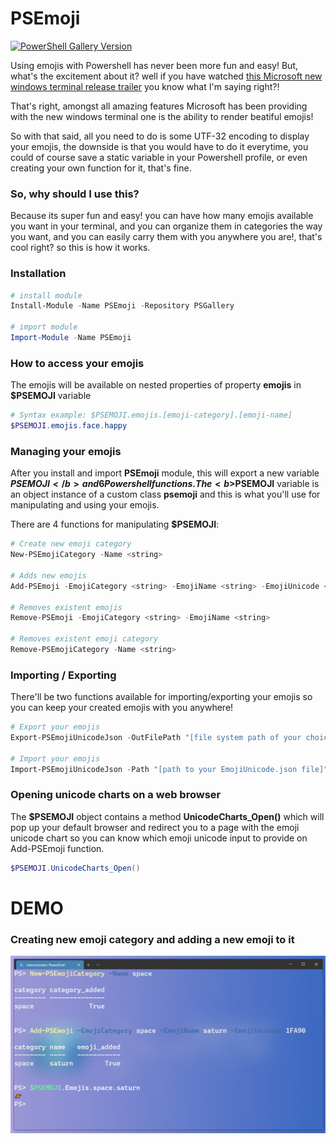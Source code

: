 # PSEmoji
[![PowerShell Gallery Version](https://img.shields.io/powershellgallery/v/PSEmoji)](https://www.powershellgallery.com/packages/PSEmoji/1.0.5)

Using emojis with Powershell has never been more fun and easy! 
But, what's the excitement about it? well if you have watched <a href="https://www.youtube.com/watch?v=8gw0rXPMMPE">this Microsoft new windows terminal release trailer</a> you know what I'm saying right?!

That's right, amongst all amazing features Microsoft has been providing with the new windows terminal one is the ability to render beatiful emojis!

So with that said, all you need to do is some UTF-32 encoding to display your emojis, the downside is that you would have to do it everytime, you could of course save a static variable in your Powershell profile, or even creating your own function for it, that's fine. 

### So, why should I use this?
Because its super fun and easy! you can have how many emojis available you want in your terminal, and you can organize them in categories the way you want, and you can easily carry them with you anywhere you are!, that's cool right? so this is how it works.
### Installation
```PowerShell
# install module
Install-Module -Name PSEmoji -Repository PSGallery

# import module
Import-Module -Name PSEmoji
```
### How to access your emojis
The emojis will be available on nested properties of property <b>emojis</b> in <b>$PSEMOJI</b> variable
```Powershell
# Syntax example: $PSEMOJI.emojis.[emoji-category].[emoji-name]
$PSEMOJI.emojis.face.happy
```
### Managing your emojis
After you install and import <b>PSEmoji</b> module, this will export a new variable <b>$PSEMOJI</b> and 6 Powershell functions.
The <b>$PSEMOJI</b> variable is an object instance of a custom class <b>psemoji</b> and this is what you'll use for manipulating and using your emojis.  

There are 4 functions for manipulating <b>$PSEMOJI</b>:

```Powershell
# Create new emoji category
New-PSEmojiCategory -Name <string>

# Adds new emojis
Add-PSEmoji -EmojiCategory <string> -EmojiName <string> -EmojiUnicode <string>

# Removes existent emojis
Remove-PSEmoji -EmojiCategory <string> -EmojiName <string>

# Removes existent emoji category
Remove-PSEmojiCategory -Name <string>
```
### Importing / Exporting
There'll be two functions available for importing/exporting your emojis so you can keep your created emojis with you anywhere!
```Powershell
# Export your emojis
Export-PSEmojiUnicodeJson -OutFilePath "[file system path of your choice]"

# Import your emojis
Import-PSEmojiUnicodeJson -Path "[path to your EmojiUnicode.json file]"
```

### Opening unicode charts on a web browser
The <b>$PSEMOJI</b> object contains a method <b>UnicodeCharts_Open()</b> which will pop up your default browser and redirect you to a page with the emoji unicode chart so you can know which emoji unicode input to provide on Add-PSEmoji function.

```Powershell
$PSEMOJI.UnicodeCharts_Open()
```

# DEMO

### Creating new emoji category and adding a new emoji to it
![example](/media/new_category_example.png)
